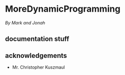 # MoreDynamicProgramming
###### By *Mark* and *Jonah*

## documentation stuff

## acknowledgements
<ul>
	<li>Mr. Christopher Kuszmaul</li>
</ul>